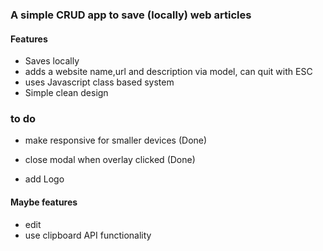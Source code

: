 ### A simple CRUD app to save (locally) web articles

#### Features

- Saves locally
- adds a website name,url and description via model, can quit with ESC
- uses Javascript class based system
- Simple clean design

### to do

- make responsive for smaller devices (Done)
- close modal when overlay clicked (Done)

- add Logo

#### Maybe features

- edit
- use clipboard API functionality
